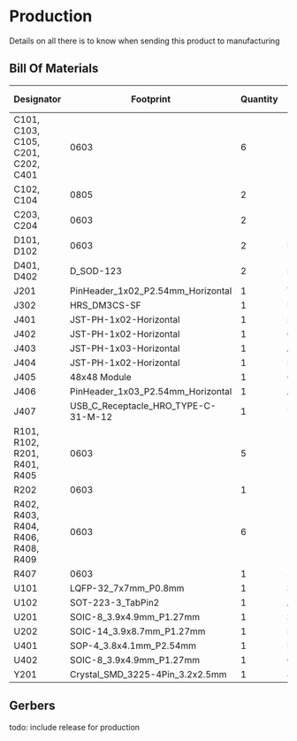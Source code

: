 # Production

Details on all there is to know when sending this product to manufacturing

## Bill Of Materials

|Designator                        |Footprint                          |Quantity|Value              |LCSC Part #|
|----------------------------------|-----------------------------------|--------|-------------------|-----------|
|C101, C103, C105, C201, C202, C401|0603                               |6       |100n               |C57112     |
|C102, C104                        |0805                               |2       |1uF                |C28323     |
|C203, C204                        |0603                               |2       |20p                |C1648      |
|D101, D102                        |0603                               |2       |LED                |C2286      |
|D401, D402                        |D_SOD-123                          |2       |B5819W             |C8598      |
|J201                              |PinHeader_1x02_P2.54mm_Horizontal  |1       |TERM               |           |
|J302                              |HRS_DM3CS-SF                       |1       |DM3CS-SF           |           |
|J401                              |JST-PH-1x02-Horizontal             |1       |SSR                |C173752    |
|J402                              |JST-PH-1x02-Horizontal             |1       |CAN                |C173752    |
|J403                              |JST-PH-1x03-Horizontal             |1       |ANA                |C157929    |
|J404                              |JST-PH-1x02-Horizontal             |1       |PWR                |C173752    |
|J405                              |48x48 Module                       |1       |Conn_02x14_Odd_Even|           |
|J406                              |PinHeader_1x03_P2.54mm_Horizontal  |1       |A1-SEL             |           |
|J407                              |USB_C_Receptacle_HRO_TYPE-C-31-M-12|1       |USB C              |C165948    |
|R101, R102, R201, R401, R405      |0603                               |5       |10k                |C25804     |
|R202                              |0603                               |1       |120                |C22787     |
|R402, R403, R404, R406, R408, R409|0603                               |6       |5.1k               |0603       |
|R407                              |0603                               |1       |330                |C23138     |
|U101                              |LQFP-32_7x7mm_P0.8mm               |1       |STM32G030K6Tx      |C724043    |
|U102                              |SOT-223-3_TabPin2                  |1       |AMS1117-3.3        |C6186      |
|U201                              |SOIC-8_3.9x4.9mm_P1.27mm           |1       |SN65HVD230         |C12084     |
|U202                              |SOIC-14_3.9x8.7mm_P1.27mm          |1       |MCP2518FD          |C626758    |
|U401                              |SOP-4_3.8x4.1mm_P2.54mm            |1       |KAQY214            |C113331    |
|U402                              |SOIC-8_3.9x4.9mm_P1.27mm           |1       |CH340N             |C2977777   |
|Y201                              |Crystal_SMD_3225-4Pin_3.2x2.5mm    |1       |40MHz              |C9010      |

## Gerbers

todo: include release for production
